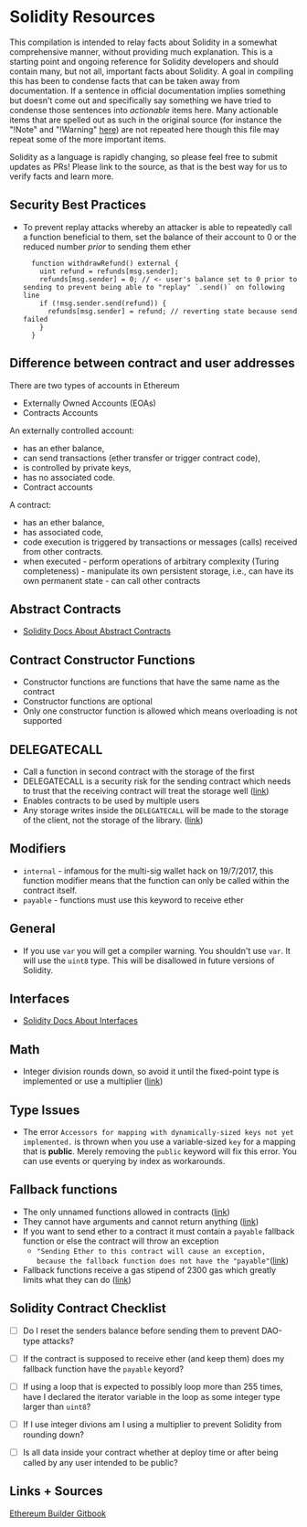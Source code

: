 # Solidity Resources

This compilation is intended to relay facts about Solidity in a somewhat comprehensive manner, without providing much explanation.  This is a starting point and ongoing reference for Solidity developers and should contain many, but not all, important facts about Solidity.  A goal in compiling this has been to condense facts that can be taken away from documentation.  If a sentence in official documentation implies something but doesn't come out and specifically say something we have tried to condense those sentences into _actionable_ items here.  Many actionable items that are spelled out as such in the original source (for instance the "!Note" and "!Warning" [here](http://idorecall.com/blog/about/)) are not repeated here though this file may repeat some of the more important items. 

Solidity as a language is rapidly changing, so please feel free to submit updates as PRs!  Please link to the source, as that is the best way for us to verify facts and learn more.



## Security Best Practices

- To prevent replay attacks whereby an attacker is able to repeatedly call a function beneficial to them, set the balance of their account to 0 or the reduced number _prior_ to sending them ether
        
        
        function withdrawRefund() external {
          uint refund = refunds[msg.sender];
          refunds[msg.sender] = 0; // <- user's balance set to 0 prior to sending to prevent being able to "replay" `.send()` on following line
          if (!msg.sender.send(refund)) {
            refunds[msg.sender] = refund; // reverting state because send failed
          }
        }

## Difference between contract and user addresses 

There are two types of accounts in Ethereum
 - Externally Owned Accounts (EOAs)
 - Contracts Accounts

An externally controlled account:

- has an ether balance,
- can send transactions (ether transfer or trigger contract code),
- is controlled by private keys,
- has no associated code.
- Contract accounts

A contract:

- has an ether balance,
- has associated code,
- code execution is triggered by transactions or messages (calls) received from other contracts.
- when executed - perform operations of arbitrary complexity (Turing completeness) - manipulate its own persistent storage, i.e., can have its own permanent state - can call other contracts

## Abstract Contracts

- [Solidity Docs About Abstract Contracts](http://solidity.readthedocs.io/en/develop/contracts.html#abstract-contracts)


## Contract Constructor Functions

- Constructor functions are functions that have the same name as the contract
- Constructor functions are optional
- Only one constructor function is allowed which means overloading is not supported

## DELEGATECALL

- Call a function in second contract with the storage of the first
- DELEGATECALL is a security risk for the sending contract which needs to trust that the receiving contract will treat the storage well ([link](https://ethereum.stackexchange.com/a/3672/3344))
- Enables contracts to be used by multiple users
- Any storage writes inside the `DELEGATECALL` will be made to the storage of the client, not the storage of the library. ([link](http://hackingdistributed.com/2017/07/22/deep-dive-parity-bug/))

## Modifiers

- `internal` - infamous for the multi-sig wallet hack on 19/7/2017, this function modifier means that the function can only be called within the contract itself.
- `payable` - functions must use this keyword to receive ether

## General

 - If you use `var` you will get a compiler warning.  You shouldn't use `var`.  It will use the `uint8` type.  This will be disallowed in future versions of Solidity.

## Interfaces

- [Solidity Docs About Interfaces](http://solidity.readthedocs.io/en/develop/contracts.html#interfaces)

## Math

- Integer division rounds down, so avoid it until the fixed-point type is implemented or use a multiplier ([link](https://github.com/ConsenSys/smart-contract-best-practices#beware-rounding-with-integer-division))

## Type Issues

- The error `Accessors for mapping with dynamically-sized keys not yet implemented.` is thrown when you use a variable-sized `key` for a mapping that is **public**.  Merely removing the `public` keyword will fix this error.  You can use events or querying by index as workarounds.  

## Fallback functions

- The only unnamed functions allowed in contracts ([link](http://solidity.readthedocs.io/en/latest/contracts.html#fallback-function))
- They cannot have arguments and cannot return anything ([link](http://solidity.readthedocs.io/en/latest/contracts.html#fallback-function))
- If you want to send ether to a contract it must contain a `payable` fallback function or else the contract will throw an exception
  - `"Sending Ether to this contract will cause an exception, because the fallback function does not have the "payable"`([link](http://solidity.readthedocs.io/en/develop/contracts.html#fallback-function))
- Fallback functions receive a gas stipend of 2300 gas which greatly limits what they can do ([link](http://solidity.readthedocs.io/en/latest/contracts.html#fallback-function))


## Solidity Contract Checklist

- [ ] Do I reset the senders balance before sending them to prevent DAO-type attacks? 
- [ ] If the contract is supposed to receive ether (and keep them) does my fallback function have the `payable` keyord?
- [ ] If using a loop that is expected to possibly loop more than 255 times, have I declared the iterator variable in the loop as some integer type larger than `uint8`?
- [ ] If I use integer divions am I using a multiplier to prevent Solidity from rounding down?
- [ ] Is all data inside your contract whether at deploy time or after being called by any user intended to be public?


## Links + Sources

[Ethereum Builder Gitbook](https://www.gitbook.com/book/ethereumbuilders/guide/details)



